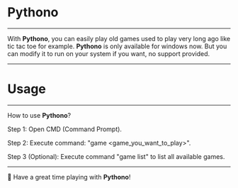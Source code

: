 # Pythono

---

With **Pythono**, you can easily play old games used to play very long ago like tic tac toe for example.
**Pythono** is only available for windows now. But you can modify it to run on your system if you want, no support provided.

---

# Usage

---

How to use **Pythono**?

Step 1: Open CMD (Command Prompt).

Step 2: Execute command: "game <game_you_want_to_play>".

Step 3 (Optional): Execute command "game list" to list all available games.

---

🤗 Have a great time playing with **Pythono**!
